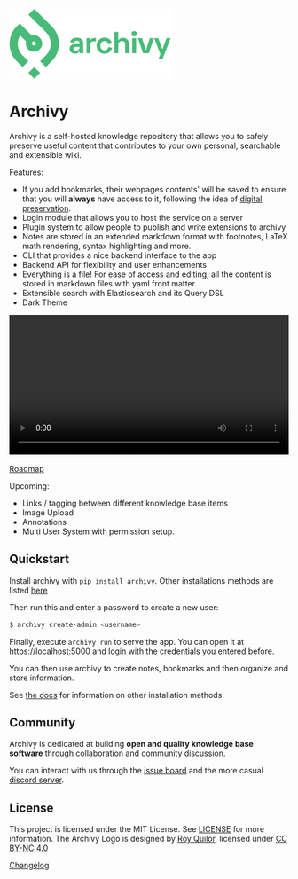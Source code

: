 
![logo](img/logo.png)

# Archivy

Archivy is a self-hosted knowledge repository that allows you to safely preserve useful content that contributes to your own personal, searchable and extensible wiki.

Features:

- If you add bookmarks, their webpages contents' will be saved to ensure that you will **always** have access to it, following the idea of [digital preservation](https://jeffhuang.com/designed_to_last/).
- Login module that allows you to host the service on a server
- Plugin system to allow people to publish and write extensions to archivy
- Notes are stored in an extended markdown format with footnotes, LaTeX math rendering, syntax highlighting and more. 
- CLI that provides a nice backend interface to the app
- Backend API for flexibility and user enhancements
- Everything is a file! For ease of access and editing, all the content is stored in markdown files with yaml front matter.
- Extensible search with Elasticsearch and its Query DSL
- Dark Theme


<video src="https://www.uzpg.me/assets/images/archivy.mov" style="width: 100%" controls>
</video>

[Roadmap](https://github.com/archivy/archivy/issues/74#issuecomment-764828063)

Upcoming:

- Links / tagging between different knowledge base items
- Image Upload
- Annotations
- Multi User System with permission setup.

## Quickstart


Install archivy with `pip install archivy`. Other installations methods are listed [here](https://archivy.github.io/install)

Then run this and enter a password to create a new user:

```bash
$ archivy create-admin <username>
```

Finally, execute `archivy run` to serve the app. You can open it at https://localhost:5000 and login with the credentials you entered before.

You can then use archivy to create notes, bookmarks and then organize and store information.

See [the docs](install.md) for information on other installation methods.

## Community

Archivy is dedicated at building **open and quality knowledge base software** through collaboration and community discussion.

You can interact with us through the [issue board](https://github.com/archivy/archivy/issues) and the more casual [discord server](https://discord.gg/uQsqyxB).

## License

This project is licensed under the MIT License. See [LICENSE](./LICENSE) for more information.
The Archivy Logo is designed by [Roy Quilor](https://www.quilor.com/), licensed under [CC BY-NC 4.0](https://creativecommons.org/licenses/by-nc/4.0)

[Changelog](https://github.com/archivy/archivy/releases)
